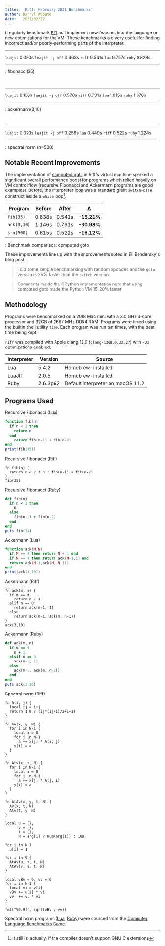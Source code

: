 ```yaml
---
title:  'Riff: February 2021 Benchmarks'
author: Darryl Abbate
date:   2021/02/22
...
```


I regularly benchmark [Riff](https://riff.cx) as I implement new
features into the language or new optimizations for the VM. These
benchmarks are very useful for finding incorrect and/or
poorly-performing parts of the interpreter.

--------------- ------
`luajit`        0.090s
`luajit -j off` 0.463s
`riff`          0.541s
`lua`           0.757s
`ruby`          0.829s
--------------- ------

: fibonacci(35)

<br>

--------------- ------
`luajit`        0.136s
`luajit -j off` 0.578s
`riff`          0.791s
`lua`           1.015s
`ruby`          1.376s
--------------- ------

: ackermann(3,10)

<br>

--------------- ------
`luajit`        0.020s
`luajit -j off` 0.256s
`lua`           0.449s
`riff`          0.522s
`ruby`          1.224s
--------------- ------

: spectral norm ($n$=500)

## Notable Recent Improvements

The implementation of [computed
goto](https://eli.thegreenplace.net/2012/07/12/computed-goto-for-efficient-dispatch-tables/)
in Riff's virtual machine sparked a significant overall performance
boost for programs which relied heavily on VM control flow (recursive
Fibonacci and Ackermann programs are good examples). Before, the
interpreter loop was a standard giant `switch`-`case` construct inside
a `while` loop[^1].

[^1]: It still is, actually, if the compiler doesn't support GNU C
  extensions

| Program     | Before | After  | Δ           |
| -------     | ------ | -----  | -           |
| `fib(35)`   | 0.638s | 0.541s | **-15.21%** |
| `ack(3,10)` | 1.146s | 0.791s | **-30.98%** |
| `s-n(500)`  | 0.615s | 0.522s | **-15.12%** |

: Benchmark comparison: computed goto

These improvements line up with the improvements noted in Eli
Bendersky's blog post.

> I did some simple benchmarking with random opcodes and the `goto` version is 25% faster than the `switch` version.

> Comments inside the CPython implementation note that using computed goto made the Python VM 15-20% faster

## Methodology

Programs were benchmarked on a 2018 Mac mini with a 3.0 GHz 6-core
processor and 32GB of 2667 MHz DDR4 RAM. Programs were timed using the
builtin shell utility `time`. Each program was run ten times, with the
best time being kept.

`riff` was compiled with Apple clang 12.0 (`clang-1200.0.32.27`) with
`-O3` optimizations enabled.

| Interpreter | Version  | Source                            |
| ----------- | -------  | ------                            |
| Lua         | 5.4.2    | Homebrew-installed                |
| LuaJIT      | 2.0.5    | Homebrew-installed                |
| Ruby        | 2.6.3p62 | Default interpreter on macOS 11.2 |

## Programs Used

Recursive Fibonacci (Lua)

```lua
function fib(n)
  if n < 2 then
    return n
  end
    return fib(n-1) + fib(n-2)
end
print(fib(35))
```

Recursive Fibonacci (Riff)

```riff
fn fib(n) {
  return n < 2 ? n : fib(n-1) + fib(n-2)
}
fib(35)
```

Recursive Fibonacci (Ruby)

```ruby
def fib(n)
  if n < 2 then
    n
  else
    fib(n-1) + fib(n-2)
  end
end
puts fib(35)
```

Ackermann (Lua)

```lua
function ack(M,N)
  if M == 0 then return N + 1 end
  if N == 0 then return ack(M-1,1) end
  return ack(M-1,ack(M, N-1))
end
print(ack(3,10))
```

Ackermann (Riff)

```riff
fn ack(m, n) {
  if m == 0
    return n + 1
  elif n == 0
    return ack(m-1, 1)
  else
    return ack(m-1, ack(m, n-1))
}
ack(3,10)
```

Ackermann (Ruby)

```ruby
def ack(m, n)
  if m == 0
    n + 1
  elsif n == 0
    ack(m-1, 1)
  else
    ack(m-1, ack(m, n-1))
  end
end
puts ack(3,10)
```

Spectral norm (Riff)

```riff
fn A(i, j) {
  local ij = i+j
  return 1.0 / (ij*(ij+1)/2+i+1)
}

fn Av(x, y, N) {
  for i in N-1 {
    local a = 0
    for j in N-1
      a += x[j] * A(i, j)
    y[i] = a
  }
}

fn Atv(x, y, N) {
  for i in N-1 {
    local a = 0
    for j in N-1
      a += x[j] * A(j, i)
    y[i] = a
  }
}

fn AtAv(x, y, t, N) {
  Av(x, t, N)
  Atv(t, y, N)
}

local u = {},
      v = {},
      t = {},
      N = arg[1] ? num(arg[1]) : 100

for i in N-1
  u[i] = 1

for i in 9 {
  AtAv(u, v, t, N)
  AtAv(v, u, t, N)
}

local vBv = 0, vv = 0
for i in N-1 {
  local vi = v[i]
  vBv += u[i] * vi
  vv  += vi * vi
}

fmt("%0.9f", sqrt(vBv / vv))
```

Spectral norm programs ([Lua](https://benchmarksgame-team.pages.debian.net/benchmarksgame/program/spectralnorm-lua-1.html), [Ruby](https://benchmarksgame-team.pages.debian.net/benchmarksgame/program/spectralnorm-ruby-1.html)) were sourced from the [Computer Language Benchmarks Game](https://benchmarksgame-team.pages.debian.net/benchmarksgame/index.html).

